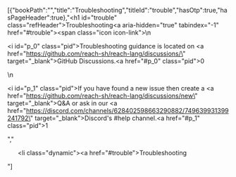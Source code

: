 [{"bookPath":"","title":"Troubleshooting","titleId":"trouble","hasOtp":true,"hasPageHeader":true},"<h1 id=\"trouble\" class=\"refHeader\">Troubleshooting<a aria-hidden=\"true\" tabindex=\"-1\" href=\"#trouble\"><span class=\"icon icon-link\"></span></a></h1>\n<p><i id=\"p_0\" class=\"pid\"></i>Troubleshooting guidance is located on <a href=\"https://github.com/reach-sh/reach-lang/discussions/\" target=\"_blank\">GitHub Discussions</a>.<a href=\"#p_0\" class=\"pid\">0</a></p>\n<p><i id=\"p_1\" class=\"pid\"></i>If you have found a new issue then create a <a href=\"https://github.com/reach-sh/reach-lang/discussions/new\" target=\"_blank\">Q&amp;A</a> or ask in our <a href=\"https://discord.com/channels/628402598663290882/749639931399241792\" target=\"_blank\">Discord's #help</a> channel.<a href=\"#p_1\" class=\"pid\">1</a></p>","<ul><li class=\"dynamic\"><a href=\"#trouble\">Troubleshooting</a></li></ul>"]
